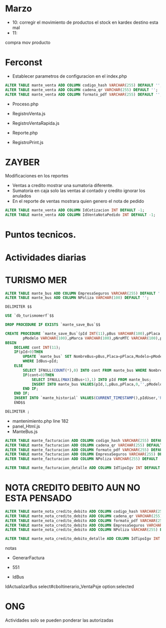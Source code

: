# Marzo
- 10: corregir el movimiento de productos el stock en kardex destino esta mal
- 11:

compra
mov producto

# Ferconst
* Establecer parametros de configuracion en el index.php
```SQL
ALTER TABLE mante_venta ADD COLUMN codigo_hash VARCHAR(255) DEFAULT '';
ALTER TABLE mante_venta ADD COLUMN cadena_qr VARCHAR(255) DEFAULT '';
ALTER TABLE mante_venta ADD COLUMN formato_pdf VARCHAR(255) DEFAULT '';
```
* Proceso.php
* RegistroVenta.js
* RegistroVentaRapida.js

* Reporte.php
* RegistroPrint.js


# ZAYBER
Modificaciones en los reportes
* Ventas a credito mostrar una sumatoria diferente.
* Sumatoria en caja solo las ventas al contado y credito ignorar los anulados
* En el reporte de ventas mostrara quien genero el nota de pedido


```SQL
ALTER TABLE mante_venta ADD COLUMN IdCotizacion INT DEFAULT -1;
ALTER TABLE mante_venta ADD COLUMN IdVentaNotaPedido INT DEFAULT -1;
```


# Puntos tecnicos.
# Actividades diarias

# TURISMO MER
```sql
ALTER TABLE mante_bus ADD COLUMN EmpresaSeguros VARCHAR(255) DEFAULT '';
ALTER TABLE mante_bus ADD COLUMN NPoliza VARCHAR(100) DEFAULT '';
```

```sql
DELIMITER $$

USE `db_turismomerf`$$

DROP PROCEDURE IF EXISTS `mante_save_Bus`$$

CREATE PROCEDURE `mante_save_Bus`(pId INT(11),pBus VARCHAR(100),pPlaca VARCHAR(100),
		pModelo VARCHAR(100),pMarca VARCHAR(100),pNroMTC VARCHAR(100),pEstado INT(11),pIdUser INT(11), pEmpresaSeguros VARCHAR(255), pNPoliza VARCHAR(100))
BEGIN
	DECLARE cont INT(11);
	IF(pId>0)THEN
		UPDATE `mante_bus` SET NombreBus=pBus,Placa=pPlaca,Modelo=pModelo,Marca=pMarca,Estado=pEstado,NroMTC=pNroMTC,EmpresaSeguros=pEmpresaSeguros,NPoliza=pNPoliza
		WHERE IdBus=pId;
	ELSE
		SELECT IFNULL(COUNT(*),0) INTO cont FROM mante_bus WHERE NombreBus=pBus;
		IF(cont=0)THEN
			SELECT IFNULL(MAX(IdBus+1),1) INTO pId FROM mante_bus;
			INSERT INTO mante_bus VALUES(pId,1,pBus,pPlaca,0,'',pModelo,pMarca,pEstado,pNroMTC,pEmpresaSeguros,pNPoliza);
		END IF;
	END IF;
	INSERT INTO `mante_historial` VALUES(CURRENT_TIMESTAMP(),pIdUser,'Registrar/Editar Bus','Bus');
    END$$

DELIMITER ;
```

* mantenimiento.php line 182
* panel_Html.js
* ManteBus.js

```sql
ALTER TABLE mante_facturacion ADD COLUMN codigo_hash VARCHAR(255) DEFAULT '';
ALTER TABLE mante_facturacion ADD COLUMN cadena_qr VARCHAR(255) DEFAULT '';
ALTER TABLE mante_facturacion ADD COLUMN formato_pdf VARCHAR(255) DEFAULT '';
ALTER TABLE mante_facturacion ADD COLUMN EmpresaSeguros VARCHAR(255) DEFAULT '';
ALTER TABLE mante_facturacion ADD COLUMN NPoliza VARCHAR(255) DEFAULT '';
```

```sql
ALTER TABLE mante_facturacion_detalle ADD COLUMN IdTipoIgv INT DEFAULT 0;
```

# NOTA CREDITO DEBITO AUN NO ESTA PENSADO
```sql
ALTER TABLE mante_nota_credito_debito ADD COLUMN codigo_hash VARCHAR(255) DEFAULT '';
ALTER TABLE mante_nota_credito_debito ADD COLUMN cadena_qr VARCHAR(255) DEFAULT '';
ALTER TABLE mante_nota_credito_debito ADD COLUMN formato_pdf VARCHAR(255) DEFAULT '';
ALTER TABLE mante_nota_credito_debito ADD COLUMN EmpresaSeguros VARCHAR(255) DEFAULT '';
ALTER TABLE mante_nota_credito_debito ADD COLUMN NPoliza VARCHAR(255) DEFAULT '';
```

```sql
ALTER TABLE mante_nota_credito_debito_detalle ADD COLUMN IdTipoIgv INT DEFAULT 0;
```


notas
- GenerarFactura
- 551


- IdBus



IdActualizarBus
select#cboItinerario_VentaPsje option:selected


# ONG
Actividades solo se pueden ponderar las autorizadas